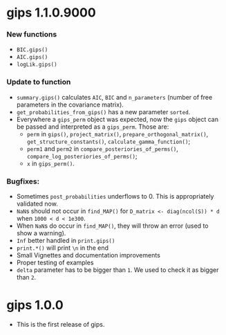 # gips 1.1.0.9000

### New functions

-   `BIC.gips()`
-   `AIC.gips()`
-   `logLik.gips()`

### Update to function

-   `summary.gips()` calculates `AIC`, `BIC` and `n_parameters` (number of free parameters in the covariance matrix).
-   `get_probabilities_from_gips()` has a new parameter `sorted`.
-   Everywhere a `gips_perm` object was expected, now the `gips` object can be passed and interpreted as a `gips_perm`. Those are:
    -   `perm` in `gips()`, `project_matrix()`, `prepare_orthogonal_matrix()`, `get_structure_constants()`, `calculate_gamma_function()`;
    -   `perm1` and `perm2` in `compare_posteriories_of_perms()`, `compare_log_posteriories_of_perms()`;
    -   `x` in `gips_perm()`.

### Bugfixes:

-   Sometimes `post_probabilities` underflows to 0. This is appropriately validated now.
-   `NaN`s should not occur in `find_MAP()` for `D_matrix <- diag(ncol(S)) * d` when `1000 < d < 1e300`.
-   When `NaN`s do occur in `find_MAP()`, they will throw an error (used to show a warning).
-   `Inf` better handled in `print.gips()`
-   `print.*()` will print `\n` in the end
-   Small Vignettes and documentation improvements
-   Proper testing of examples
-   `delta` parameter has to be bigger than `1`. We used to check it as bigger than `2`.

# gips 1.0.0

-   This is the first release of gips.

